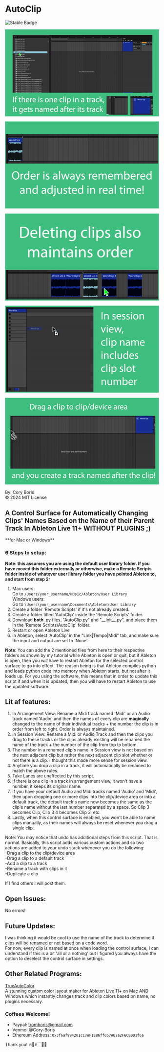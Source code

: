 # AutoClip

![Stable Badge](https://img.shields.io/badge/-stable-blue)  

![Single Clip](./assets/AutoClip_1.gif)  

![Order Maintained From Duplicate](./assets/AutoClip_2.gif)  

![Order Maintained From Delete](./assets/AutoClip_3.gif)  

![Session View Naming](./assets/AutoClip_4.gif)  

![Clip Creates Named Track](./assets/AutoClip_5.gif)  

By: Cory Boris  
© 2024 MIT License
## A Control Surface for Automatically Changing Clips' Names Based on the Name of their Parent Track In Ableton Live 11+ WITHOUT PLUGINS ;)

\*\*for Mac or Windows\*\*

### 6 Steps to setup:  
**Note: this assumes you are using the default user library folder. If you have moved this folder externally or otherwise, make a Remote Scripts folder inside of whatever user library folder you have pointed Ableton to, and start from step 2:**
1. Mac users:  
   Go to `/Users/your_username/Music/Ableton/User Library`  
   Windows users:  
   Go to `\Users\your_username\Documents\Ableton\User Library`
2. Create a folder 'Remote Scripts' if it's not already created.
3. Create a folder titled 'AutoClip' inside the 'Remote Scripts' folder.
4. Download **both** .py files, "AutoClip.py" and "\_\_init\_\_.py", and place them in the 'Remote Scripts/AutoClip' folder.
5. Restart or open Ableton Live
6. In Ableton, select 'AutoClip' in the "Link|Tempo|Midi" tab, and make sure the input and output are set to 'None'.

**Note**: You can add the 2 mentioned files from here to their respective folders as shown by my tutorial while Ableton is open or quit, but if Ableton is open, then you *will* have to restart Ableton for the selected control surface to go into effect. The reason being is that Ableton compiles python and loads python code into memory when Ableton starts, but not after it loads up. For you using the software, this means that in order to update this script if and when it is updated, then you will have to restart Ableton to use the updated software.

## Lit af features:
1. In Arrangement View: Rename a Midi track named 'Midi' or an Audio track named 'Audio' and then the names of every clip are **magically** changed to the name of their individual tracks + the number the clip is in order from left to right. Order is always maintained.  
2. In Session View: Rename a Midi or Audio Track and then the clips you drag to these tracks or the clips already existing will be renamed the name of the track + the number of the clip from top to bottom.  
3. The number in a renamed clip's name in Session view is not based on the next adjacent clip but rather the next adjacent clip slot whether or not there is a clip. I thought this made more sense for session view.  
4. Anytime you drop a clip in a track, it will automatically be renamed to match the above rules.  
5. Take Lanes are unaffected by this script.
6. If there is one clip in a track in arrangement view, it won't have a number, it keeps its original name.
7. If you have your default Audio and Midi tracks named 'Audio' and 'Midi', then upon dropping one or more clips into the clip/device area or into a default track, the default track's name now becomes the same as the clip's name without the last number separated by a space. So Clip 3 becomes Clip, Clip 3 4 becomes Clip 3, etc.
8. Lastly, when this control surface is enabled, you won't be able to name clips manually, as their names will always be reset whenever you drag a single clip.

Note: You may notice that undo has additional steps from this script. That is normal. Basically, this script adds various custom actions and so two actions are added to your undo stack whenever you do the following:  
-Drag a clip to the clip/device area  
-Drag a clip to a default track  
-Add a clip to a track  
-Rename a track with clips in it  
-Duplicate a clip  

If I find others I will post them.

## Open Issues:
No errors!

## Future Updates:
I was thinking it would be cool to use the name of the track to determine if clips will be renamed or not based on a code word.  
For now, every clip is named at once when loading the control surface, I can understand if this is a bit 'all or a nothing' but I figured you always have the option to deselect the control surface in settings.  

## Other Related Programs:
<a href="https://coryboris.gumroad.com/l/TrueAutoColor">TrueAutoColor</a>  
A stunning custom color layout maker for Ableton Live 11+ on Mac AND Windows which instantly changes track and clip colors based on name, no plugins necessary.

### Coffees Welcome!
- Paypal: tromboris@gmail.com
- Venmo: @Cory-Boris
- Ethereum Address: `0x3f6af994201c17eF1E86ff057AB2a2F6CB0D1f6a`

Thank you! 🔥🥰✌🏻🙏🏻

